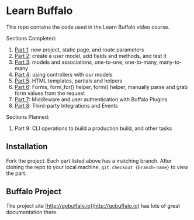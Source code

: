 # Learn Buffalo

This repo contains the code used in the Learn Buffalo video course.

Sections Completed:

1. <a href="https://github.com/briwagner/learn-buffalo/tree/part-1">Part 1</a>: new project, static page, and route parameters
1. <a href="https://github.com/briwagner/learn-buffalo/tree/part-2">Part 2</a>: create a user model, add fields and methods, and test it
1. <a href="https://github.com/briwagner/learn-buffalo/tree/part-3">Part 3</a>: models and associations, one-to-one, one-to-many, many-to-many
1. <a href="https://github.com/briwagner/learn-buffalo/tree/part-4">Part 4</a>: using controllers with our models
1. <a href="https://github.com/briwagner/learn-buffalo/tree/part-5">Part 5</a>: HTML templates, partials and helpers
1. <a href="https://github.com/briwagner/learn-buffalo/tree/part-6">Part 6</a>: Forms, form_for() helper, form() helper, manually parse and grab form values from the request
1. <a href="https://github.com/briwagner/learn-buffalo/tree/part-7">Part 7</a>: Middleware and user authentication with Buffalo Plugins
1. <a href="https://github.com/briwagner/learn-buffalo/tree/part-8">Part 8</a>: Third-party Integrations and Events

Sections Planned:

1. Part 9: CLI operations to build a production build, and other tasks

## Installation

Fork the project.
Each part listed above has a matching branch.
After cloning the repo to your local machine, `git checkout {branch-name}` to view the part.

## Buffalo Project

The project site [http://gobuffalo.io](http://gobuffalo.io) has lots of great documentation there.
